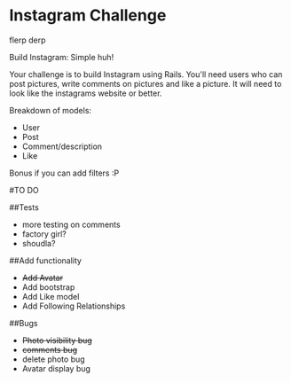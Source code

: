 Instagram Challenge
===================
flerp derp

Build Instagram: Simple huh!

Your challenge is to build Instagram using Rails. You'll need users who can post pictures, write comments on pictures and like a picture. It will need to look like the instagrams website or better. 

Breakdown of models:
- User
- Post
- Comment/description
- Like

Bonus if you can add filters :P 

#TO DO

##Tests
  - more testing on comments
  - factory girl? 
  - shoudla? 

##Add functionality
  - ~~Add Avatar~~
  - Add bootstrap
  - Add Like model
  - Add Following Relationships

##Bugs
  - ~~Photo visibility bug~~
  - ~~comments bug~~
  - delete photo bug
  - Avatar display bug



